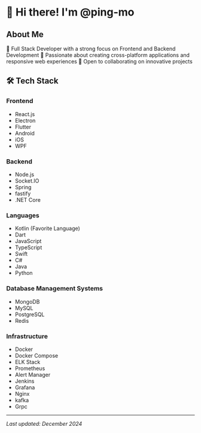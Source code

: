 # 👋 Hi there! I'm @ping-mo

## About Me
🌱 Full Stack Developer with a strong focus on Frontend and Backend Development
👀 Passionate about creating cross-platform applications and responsive web experiences
💞️ Open to collaborating on innovative projects

## 🛠 Tech Stack
### Frontend
- React.js
- Electron
- Flutter
- Android
- iOS
- WPF

### Backend
- Node.js
- Socket.IO
- Spring
- fastify
- .NET Core

### Languages
- Kotlin (Favorite Language)
- Dart
- JavaScript
- TypeScript
- Swift
- C#
- Java
- Python

### Database Management Systems
- MongoDB
- MySQL
- PostgreSQL
- Redis

### Infrastructure
- Docker
- Docker Compose
- ELK Stack
- Prometheus
- Alert Manager
- Jenkins
- Grafana
- Nginx
- kafka
- Grpc

---
*Last updated: December 2024*
